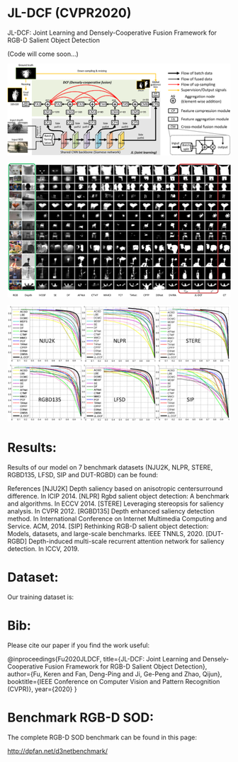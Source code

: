 # JL-DCF (CVPR2020)
JL-DCF: Joint Learning and Densely-Cooperative Fusion Framework for RGB-D Salient Object Detection 

(Code will come soon...)

![alt text](./JL-DCF_framework.png)

![alt text](./JL-DCF_visual_comparisons.png)

![alt text](./JL-DCF_results.png)

# Results:

Results of our model on 7 benchmark datasets (NJU2K, NLPR, STERE, RGBD135, LFSD, SIP and DUT-RGBD) can be found:

References
[NJU2K] Depth saliency based on anisotropic centersurround difference. In ICIP 2014.
[NLPR] Rgbd salient object detection: A benchmark and algorithms. In ECCV 2014.
[STERE] Leveraging stereopsis for saliency analysis. In CVPR 2012.
[RGBD135] Depth enhanced saliency detection method. In International Conference on Internet Multimedia Computing and Service. ACM, 2014.
[SIP] Rethinking RGB-D salient object detection: Models, datasets, and large-scale benchmarks. IEEE TNNLS, 2020.
[DUT-RGBD] Depth-induced multi-scale recurrent attention network for saliency detection. In ICCV, 2019.

# Dataset:

Our training dataset is:

# Bib:

Please cite our paper if you find the work useful:

@inproceedings{Fu2020JLDCF,
  title={JL-DCF: Joint Learning and Densely-Cooperative Fusion Framework for RGB-D Salient Object Detection},
  author={Fu, Keren and Fan, Deng-Ping and Ji, Ge-Peng and Zhao, Qijun},
  booktitle={IEEE Conference on Computer Vision and Pattern Recognition (CVPR)},
  year={2020}
}

# Benchmark RGB-D SOD:

The complete RGB-D SOD benchmark can be found in this page:

http://dpfan.net/d3netbenchmark/
